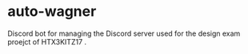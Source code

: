 # auto-wagner
Discord bot for managing the Discord server used for the design exam proejct of HTX3KITZ17 .
